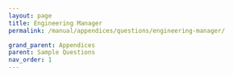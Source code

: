 ```yaml
---
layout: page
title: Engineering Manager
permalink: /manual/appendices/questions/engineering-manager/

grand_parent: Appendices
parent: Sample Questions
nav_order: 1
---
```



